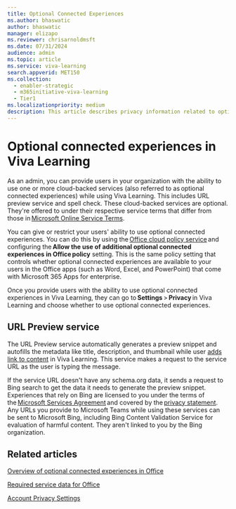 ```yaml
---
title: Optional Connected Experiences 
ms.author: bhaswatic
author: bhaswatic
manager: elizapo
ms.reviewer: chrisarnoldmsft
ms.date: 07/31/2024
audience: admin
ms.topic: article
ms.service: viva-learning
search.appverid: MET150
ms.collection:
  - enabler-strategic
  - m365initiative-viva-learning
  - Tier1
ms.localizationpriority: medium
description: This article describes privacy information related to optional connection experiences in Viva Learning
---
```


# Optional connected experiences in Viva Learning


As an admin, you can provide users in your organization with the ability to use one or more cloud-backed services (also referred to as optional connected experiences) while using Viva Learning. 
This includes URL preview service and spell check. These cloud-backed services are optional. They're offered to under their respective service terms that differ from those in [Microsoft Online Service Terms](https://microsoft.com/licensing/docs/view/Licensing-Use-Rights).


 You can give or restrict your users' ability to use optional connected experiences. You can do this by using the [Office cloud policy service](/microsoft-365-apps/admin-center/overview-cloud-policy) and configuring the **Allow the use of additional optional connected experiences in Office policy** setting. This is the same policy setting that controls whether optional connected experiences are available to your users in the Office apps (such as Word, Excel, and PowerPoint) that come with Microsoft 365 Apps for enterprise. 

Once you provide users with the ability to use optional connected experiences in Viva Learning, they can go to **Settings** > **Privacy** in Viva Learning and choose whether to use optional connected experiences. 

## URL Preview service 

The URL Preview service automatically generates a preview snippet and autofills the metadata like title, description, and thumbnail while user [adds link to content](learning-path-add-link.md) in Viva Learning. This service makes a request to the service URL as the user is typing the message. 

If the service URL doesn't have any schema.org data, it sends a request to Bing search to get the data it needs to generate the preview snippet. Experiences that rely on Bing are licensed to you under the terms of the [Microsoft Services Agreement](https://microsoft.com/servicesagreement) and covered by the [privacy statement](https://privacy.microsoft.com/privacystatement). Any URLs you provide to Microsoft Teams while using these services can be sent to Microsoft Bing, including Bing Content Validation Service for evaluation of harmful content. They aren't linked to you by the Bing organization. 

## Related articles 

[Overview of optional connected experiences in Office](/microsoft-365-apps/privacy/optional-connected-experiences)

[Required service data for Office](/microsoft-365-apps/privacy/required-service-data)

[Account Privacy Settings](https://support.microsoft.com/office/access-your-account-privacy-settings-3e7bc183-bf52-4fd0-8e6b-78978f7f121b)

